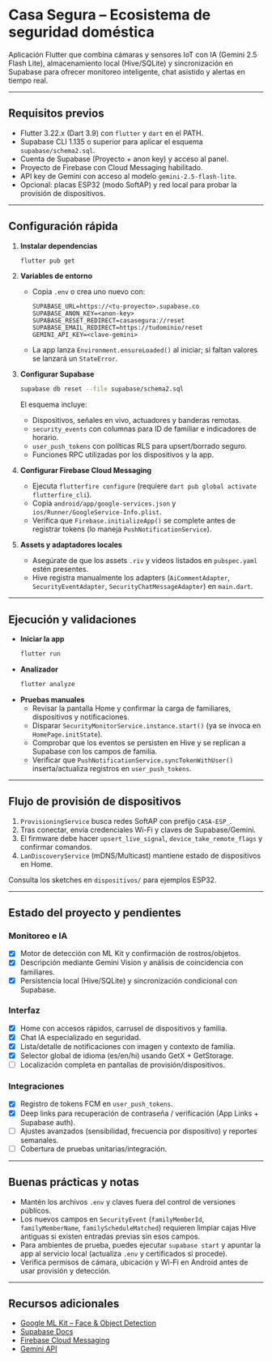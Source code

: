 # Casa Segura – Ecosistema de seguridad doméstica

Aplicación Flutter que combina cámaras y sensores IoT con IA (Gemini 2.5 Flash Lite), almacenamiento local (Hive/SQLite) y sincronización en Supabase para ofrecer monitoreo inteligente, chat asistido y alertas en tiempo real.

---

## Requisitos previos
- Flutter 3.22.x (Dart 3.9) con `flutter` y `dart` en el PATH.
- Supabase CLI 1.135 o superior para aplicar el esquema `supabase/schema2.sql`.
- Cuenta de Supabase (Proyecto + anon key) y acceso al panel.
- Proyecto de Firebase con Cloud Messaging habilitado.
- API key de Gemini con acceso al modelo `gemini-2.5-flash-lite`.
- Opcional: placas ESP32 (modo SoftAP) y red local para probar la provisión de dispositivos.

---

## Configuración rápida
1. **Instalar dependencias**
   ```bash
   flutter pub get
   ```

2. **Variables de entorno**
   - Copia `.env` o crea uno nuevo con:
     ```
     SUPABASE_URL=https://<tu-proyecto>.supabase.co
     SUPABASE_ANON_KEY=<anon-key>
     SUPABASE_RESET_REDIRECT=casasegura://reset
     SUPABASE_EMAIL_REDIRECT=https://tudominio/reset
     GEMINI_API_KEY=<clave-gemini>
     ```
   - La app lanza `Environment.ensureLoaded()` al iniciar; si faltan valores se lanzará un `StateError`.

3. **Configurar Supabase**
   ```bash
   supabase db reset --file supabase/schema2.sql
   ```
   El esquema incluye:
   - Dispositivos, señales en vivo, actuadores y banderas remotas.
   - `security_events` con columnas para ID de familiar e indicadores de horario.
   - `user_push_tokens` con políticas RLS para upsert/borrado seguro.
   - Funciones RPC utilizadas por los dispositivos y la app.

4. **Configurar Firebase Cloud Messaging**
   - Ejecuta `flutterfire configure` (requiere `dart pub global activate flutterfire_cli`).
   - Copia `android/app/google-services.json` y `ios/Runner/GoogleService-Info.plist`.
   - Verifica que `Firebase.initializeApp()` se complete antes de registrar tokens (lo maneja `PushNotificationService`).

5. **Assets y adaptadores locales**
   - Asegúrate de que los assets `.riv` y videos listados en `pubspec.yaml` estén presentes.
   - Hive registra manualmente los adapters (`AiCommentAdapter`, `SecurityEventAdapter`, `SecurityChatMessageAdapter`) en `main.dart`.

---

## Ejecución y validaciones
- **Iniciar la app**
  ```bash
  flutter run
  ```
- **Analizador**
  ```bash
  flutter analyze
  ```
- **Pruebas manuales**
  - Revisar la pantalla Home y confirmar la carga de familiares, dispositivos y notificaciones.
  - Disparar `SecurityMonitorService.instance.start()` (ya se invoca en `HomePage.initState`).
  - Comprobar que los eventos se persisten en Hive y se replican a Supabase con los campos de familia.
  - Verificar que `PushNotificationService.syncTokenWithUser()` inserta/actualiza registros en `user_push_tokens`.

---

## Flujo de provisión de dispositivos
1. `ProvisioningService` busca redes SoftAP con prefijo `CASA-ESP_`.
2. Tras conectar, envía credenciales Wi-Fi y claves de Supabase/Gemini.
3. El firmware debe hacer `upsert_live_signal`, `device_take_remote_flags` y confirmar comandos.
4. `LanDiscoveryService` (mDNS/Multicast) mantiene estado de dispositivos en Home.

Consulta los sketches en `dispositivos/` para ejemplos ESP32.

---

## Estado del proyecto y pendientes

### Monitoreo e IA
- [x] Motor de detección con ML Kit y confirmación de rostros/objetos.
- [x] Descripción mediante Gemini Vision y análisis de coincidencia con familiares.
- [x] Persistencia local (Hive/SQLite) y sincronización condicional con Supabase.

### Interfaz
- [x] Home con accesos rápidos, carrusel de dispositivos y familia.
- [x] Chat IA especializado en seguridad.
- [x] Lista/detalle de notificaciones con imagen y contexto de familia.
- [x] Selector global de idioma (es/en/hi) usando GetX + GetStorage.
- [ ] Localización completa en pantallas de provisión/dispositivos.

### Integraciones
- [x] Registro de tokens FCM en `user_push_tokens`.
- [x] Deep links para recuperación de contraseña / verificación (App Links + Supabase auth).
- [ ] Ajustes avanzados (sensibilidad, frecuencia por dispositivo) y reportes semanales.
- [ ] Cobertura de pruebas unitarias/integración.

---

## Buenas prácticas y notas
- Mantén los archivos `.env` y claves fuera del control de versiones públicos.
- Los nuevos campos en `SecurityEvent` (`familyMemberId`, `familyMemberName`, `familyScheduleMatched`) requieren limpiar cajas Hive antiguas si existen entradas previas sin esos campos.
- Para ambientes de prueba, puedes ejecutar `supabase start` y apuntar la app al servicio local (actualiza `.env` y certificados si procede).
- Verifica permisos de cámara, ubicación y Wi-Fi en Android antes de usar provisión y detección.

---

## Recursos adicionales
- [Google ML Kit – Face & Object Detection](https://developers.google.com/ml-kit/vision)
- [Supabase Docs](https://supabase.com/docs)
- [Firebase Cloud Messaging](https://firebase.google.com/docs/cloud-messaging)
- [Gemini API](https://ai.google.dev/)

